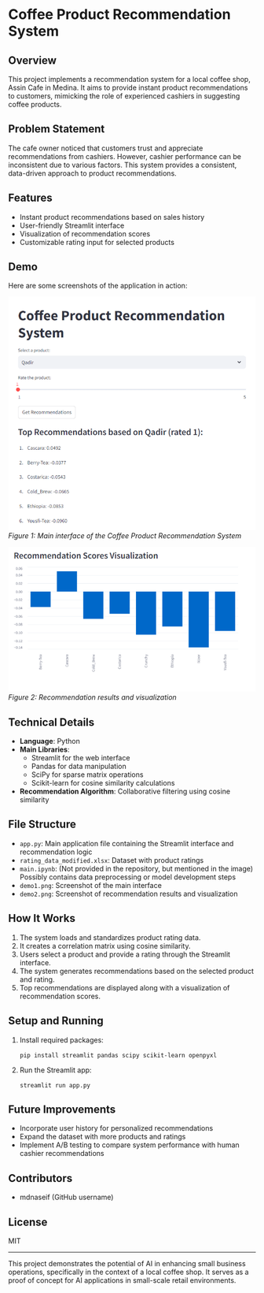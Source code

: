 # Coffee Product Recommendation System

## Overview
This project implements a recommendation system for a local coffee shop, Assin Cafe in Medina. It aims to provide instant product recommendations to customers, mimicking the role of experienced cashiers in suggesting coffee products.

## Problem Statement
The cafe owner noticed that customers trust and appreciate recommendations from cashiers. However, cashier performance can be inconsistent due to various factors. This system provides a consistent, data-driven approach to product recommendations.

## Features
- Instant product recommendations based on sales history
- User-friendly Streamlit interface
- Visualization of recommendation scores
- Customizable rating input for selected products

## Demo
Here are some screenshots of the application in action:

![Demo 1](demo1.png)
*Figure 1: Main interface of the Coffee Product Recommendation System*

![Demo 2](demo2.png)
*Figure 2: Recommendation results and visualization*

## Technical Details
- **Language**: Python
- **Main Libraries**: 
  - Streamlit for the web interface
  - Pandas for data manipulation
  - SciPy for sparse matrix operations
  - Scikit-learn for cosine similarity calculations
- **Recommendation Algorithm**: Collaborative filtering using cosine similarity

## File Structure
- `app.py`: Main application file containing the Streamlit interface and recommendation logic
- `rating_data_modified.xlsx`: Dataset with product ratings
- `main.ipynb`: (Not provided in the repository, but mentioned in the image) Possibly contains data preprocessing or model development steps
- `demo1.png`: Screenshot of the main interface
- `demo2.png`: Screenshot of recommendation results and visualization

## How It Works
1. The system loads and standardizes product rating data.
2. It creates a correlation matrix using cosine similarity.
3. Users select a product and provide a rating through the Streamlit interface.
4. The system generates recommendations based on the selected product and rating.
5. Top recommendations are displayed along with a visualization of recommendation scores.

## Setup and Running
1. Install required packages:
   ```
   pip install streamlit pandas scipy scikit-learn openpyxl
   ```
2. Run the Streamlit app:
   ```
   streamlit run app.py
   ```

## Future Improvements
- Incorporate user history for personalized recommendations
- Expand the dataset with more products and ratings
- Implement A/B testing to compare system performance with human cashier recommendations

## Contributors
- mdnaseif (GitHub username)

## License
MIT

---

This project demonstrates the potential of AI in enhancing small business operations, specifically in the context of a local coffee shop. It serves as a proof of concept for AI applications in small-scale retail environments.
